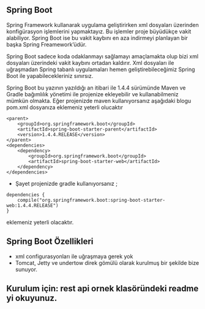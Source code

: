 ## Spring Boot 
Spring Framework kullanarak uygulama geliştirirken xml dosyaları üzerinden konfigürasyon işlemlerini yapmaktayız. Bu işlemler proje büyüdükçe vakit alabiliyor. Spring Boot ise bu vakit kaybını en aza indirmeyi planlayan bir başka Spring Freamework’üdür.

Spring Boot sadece koda odaklanmayı sağlamayı amaçlamakta olup bizi xml dosyaları üzerindeki vakit kaybını ortadan kaldırır. Xml dosyaları ile uğraşmadan Spring tabanlı uygulamaları hemen geliştirebileceğimiz Spring Boot ile yapabilecekleriniz sınırsız.

Spring Boot bu yazının yazıldığı an itibari ile 1.4.4 sürümünde Maven ve Gradle bağımlılık yönetimi ile projenize ekleyebilir ve kullanabilmeniz mümkün olmakta. Eğer projenizde maven kullanıyorsanız aşağıdaki blogu pom.xml dosyanıza eklemeniz yeterli olucaktır

```
<parent>
    <groupId>org.springframework.boot</groupId>
    <artifactId>spring-boot-starter-parent</artifactId>
    <version>1.4.4.RELEASE</version>
</parent>
<dependencies>
    <dependency>
        <groupId>org.springframework.boot</groupId>
        <artifactId>spring-boot-starter-web</artifactId>
    </dependency>
</dependencies>

```

* Şayet projenizde gradle kullanıyorsanız ;
```
dependencies {
    compile("org.springframework.boot:spring-boot-starter-web:1.4.4.RELEASE")
}

```

eklemeniz yeterli olacaktır.

## Spring Boot Özellikleri
* xml configurasyonları ile uğraşmaya gerek yok
* Tomcat, Jetty ve undertow direk gömülü olarak kurulmuş bir şekilde bize sunuyor.
## Kurulum için: rest api ornek klasöründeki readme yi okuyunuz.
